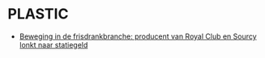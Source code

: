 # PLASTIC

* [Beweging in de frisdrankbranche: producent van Royal Club en Sourcy lonkt naar statiegeld](https://www.trouw.nl/duurzaamheid-natuur/beweging-in-de-frisdrankbranche-producent-van-royal-club-en-sourcy-lonkt-naar-statiegeld~bdd76356)
